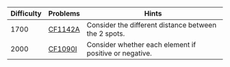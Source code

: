 | Difficulty | Problems | Hints |
| -------- | -------- | -------- |
| 1700 | [CF1142A](https://codeforces.com/problemset/problem/1142/A) | Consider the different distance between the $2$ spots. |
| 2000 | [CF1090I](https://codeforces.com/problemset/problem/1090/I) | Consider whether each element if positive or negative. |